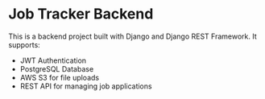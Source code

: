 # Job Tracker Backend

This is a backend project built with Django and Django REST Framework. It supports:
- JWT Authentication
- PostgreSQL Database
- AWS S3 for file uploads
- REST API for managing job applications
